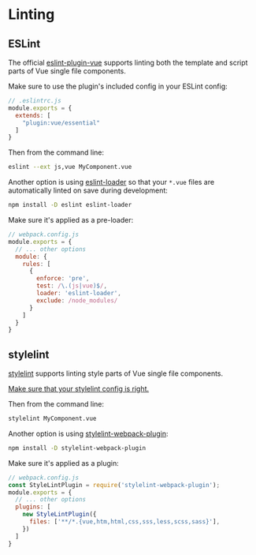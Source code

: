 # Linting

## ESLint

The official [eslint-plugin-vue](https://github.com/vuejs/eslint-plugin-vue) supports linting both the template and script parts of Vue single file components.

Make sure to use the plugin's included config in your ESLint config:

``` js
// .eslintrc.js
module.exports = {
  extends: [
    "plugin:vue/essential"
  ]
}
```

Then from the command line:

``` bash
eslint --ext js,vue MyComponent.vue
```

Another option is using [eslint-loader](https://github.com/MoOx/eslint-loader) so that your `*.vue` files are automatically linted on save during development:

``` bash
npm install -D eslint eslint-loader
```

Make sure it's applied as a pre-loader:

``` js
// webpack.config.js
module.exports = {
  // ... other options
  module: {
    rules: [
      {
        enforce: 'pre',
        test: /\.(js|vue)$/,
        loader: 'eslint-loader',
        exclude: /node_modules/
      }
    ]
  }
}
```
## stylelint

[stylelint](https://stylelint.io) supports linting style parts of Vue single file components.

[Make sure that your stylelint config is right.](https://stylelint.io/user-guide/configuration/)

Then from the command line:

``` bash
stylelint MyComponent.vue
```

Another option is using [stylelint-webpack-plugin](https://github.com/webpack-contrib/stylelint-webpack-plugin):

``` bash
npm install -D stylelint-webpack-plugin
```

Make sure it's applied as a plugin:

``` js
// webpack.config.js
const StyleLintPlugin = require('stylelint-webpack-plugin');
module.exports = {
  // ... other options
  plugins: [
    new StyleLintPlugin({
      files: ['**/*.{vue,htm,html,css,sss,less,scss,sass}'],
    })
  ]
}
```
